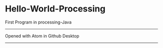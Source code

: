 # Hello-World-Processing
First Program in processing-Java

---

Opened with Atom in Github Desktop

---
